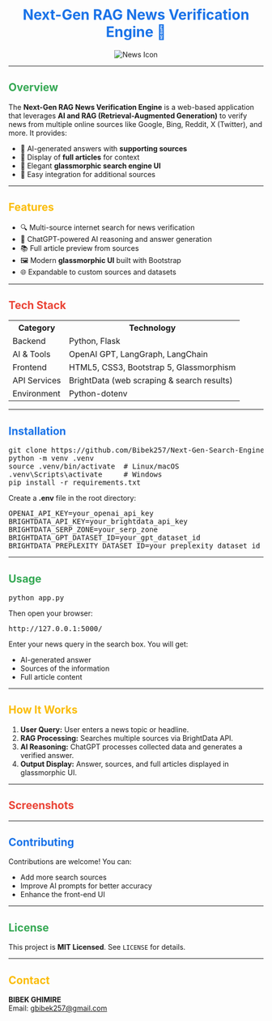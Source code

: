 <h1 align="center" style="color:#1a73e8;">Next-Gen RAG News Verification Engine 📰</h1>

<div align="center">
  <img src="https://img.icons8.com/fluency/120/news.png" alt="News Icon"/>
</div>

---

<h2 style="color:#34a853;">Overview</h2>

<p>
The <strong>Next-Gen RAG News Verification Engine</strong> is a web-based application that leverages <strong>AI and RAG (Retrieval-Augmented Generation)</strong> to verify news from multiple online sources like Google, Bing, Reddit, X (Twitter), and more. It provides:
</p>

<ul>
  <li>🧠 AI-generated answers with <strong>supporting sources</strong></li>
  <li>📄 Display of <strong>full articles</strong> for context</li>
  <li>🎨 Elegant <strong>glassmorphic search engine UI</strong></li>
  <li>🔗 Easy integration for additional sources</li>
</ul>

---

<h2 style="color:#fbbc05;">Features</h2>

<ul>
  <li>🔍 Multi-source internet search for news verification</li>
  <li>🤖 ChatGPT-powered AI reasoning and answer generation</li>
  <li>📚 Full article preview from sources</li>
  <li>🖼️ Modern <strong>glassmorphic UI</strong> built with Bootstrap</li>
  <li>🌐 Expandable to custom sources and datasets</li>
</ul>

---

<h2 style="color:#ea4335;">Tech Stack</h2>

<table>
<tr>
<th>Category</th><th>Technology</th>
</tr>
<tr>
<td>Backend</td><td>Python, Flask</td>
</tr>
<tr>
<td>AI & Tools</td><td>OpenAI GPT, LangGraph, LangChain</td>
</tr>
<tr>
<td>Frontend</td><td>HTML5, CSS3, Bootstrap 5, Glassmorphism</td>
</tr>
<tr>
<td>API Services</td><td>BrightData (web scraping & search results)</td>
</tr>
<tr>
<td>Environment</td><td>Python-dotenv</td>
</tr>
</table>

---

<h2 style="color:#1a73e8;">Installation</h2>

<pre>
git clone https://github.com/Bibek257/Next-Gen-Search-Engine.git
python -m venv .venv
source .venv/bin/activate  # Linux/macOS
.venv\Scripts\activate     # Windows
pip install -r requirements.txt
</pre>

<p>Create a <strong>.env</strong> file in the root directory:</p>

<pre>
OPENAI_API_KEY=your_openai_api_key
BRIGHTDATA_API_KEY=your_brightdata_api_key
BRIGHTDATA_SERP_ZONE=your_serp_zone
BRIGHTDATA_GPT_DATASET_ID=your_gpt_dataset_id
BRIGHTDATA_PREPLEXITY_DATASET_ID=your_preplexity_dataset_id
</pre>

---

<h2 style="color:#34a853;">Usage</h2>

<pre>
python app.py
</pre>

<p>Then open your browser:</p>

<pre>
http://127.0.0.1:5000/
</pre>

<p>Enter your news query in the search box. You will get:</p>

<ul>
<li>AI-generated answer</li>
<li>Sources of the information</li>
<li>Full article content</li>
</ul>

---

<h2 style="color:#fbbc05;">How It Works</h2>

<ol>
<li><strong>User Query:</strong> User enters a news topic or headline.</li>
<li><strong>RAG Processing:</strong> Searches multiple sources via BrightData API.</li>
<li><strong>AI Reasoning:</strong> ChatGPT processes collected data and generates a verified answer.</li>
<li><strong>Output Display:</strong> Answer, sources, and full articles displayed in glassmorphic UI.</li>
</ol>

---

<h2 style="color:#ea4335;">Screenshots</h2>

---

<h2 style="color:#1a73e8;">Contributing</h2>

<p>Contributions are welcome! You can:</p>

<ul>
<li>Add more search sources</li>
<li>Improve AI prompts for better accuracy</li>
<li>Enhance the front-end UI</li>
</ul>

---

<h2 style="color:#34a853;">License</h2>

<p>This project is <strong>MIT Licensed</strong>. See <code>LICENSE</code> for details.</p>

---

<h2 style="color:#fbbc05;">Contact</h2>

<p>
<strong>BIBEK GHIMIRE</strong><br>
Email: <a href="mailto:gbibek257@gmail.com">gbibek257@gmail.com</a><br>
</p>
